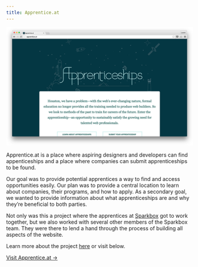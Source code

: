 ```yaml
---
title: Apprentice.at
---
```


<a href="http://apprentice.at" alt="Apprentice.at"><img src="apprentice-at.png" alt="Apprentice.at" title="Apprentice.at Homepage" class="screenshot"></a>

Apprentice.at is a place where aspiring designers and developers can find appenticeships and a place where companies can submit apprenticeships to be found.

Our goal was to provide potential apprentices a way to find and access opportunities easily. Our plan was to provide a central location to learn about companies, their programs, and how to apply. As a secondary goal, we wanted to provide information about what apprenticeships are and why they’re beneficial to both parties.

Not only was this a project where the apprentices at <a href="http://seesparkbox.com" alt="Sparkbox">Sparkbox</a> got to work together, but we also worked with several other members of the Sparkbox team. They were there to lend a hand through the process of building all aspects of the website.

Learn more about the project <a href="https://seesparkbox.com/foundry/the_making_of_apprentice.at" alt="The Making of Apprentice.at">here</a> or visit below.

<a href="http://apprentice.at" alt="Apprentice.at" class="btn btn--default">Visit Apprentice.at &#8594;</a>